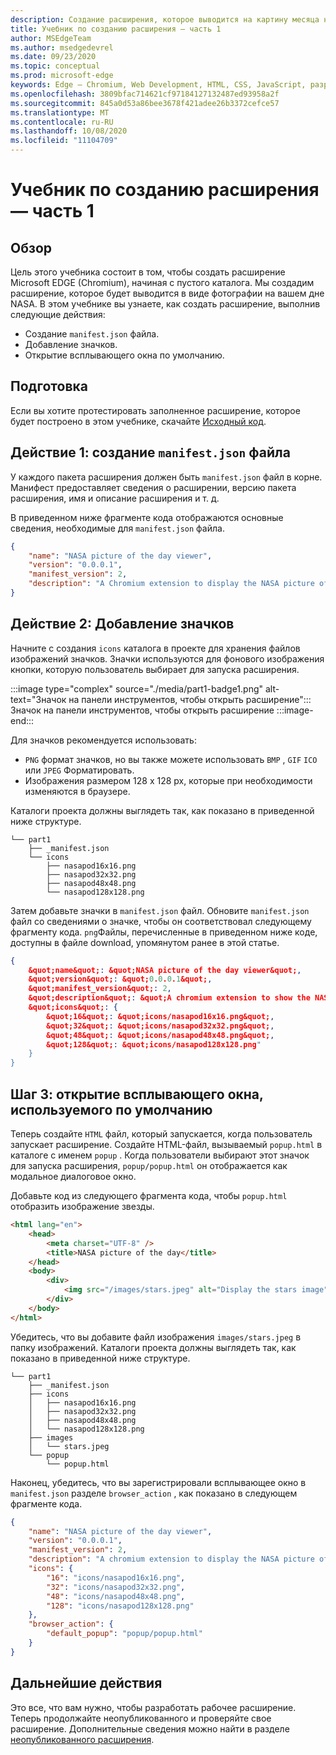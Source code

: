```yaml
---
description: Создание расширения, которое выводится на картину месяца на NASA
title: Учебник по созданию расширения — часть 1
author: MSEdgeTeam
ms.author: msedgedevrel
ms.date: 09/23/2020
ms.topic: conceptual
ms.prod: microsoft-edge
keywords: Edge — Chromium, Web Development, HTML, CSS, JavaScript, разработчик, расширения
ms.openlocfilehash: 3809bfac714621cf97184127132487ed93958a2f
ms.sourcegitcommit: 845a0d53a86bee3678f421adee26b3372cefce57
ms.translationtype: MT
ms.contentlocale: ru-RU
ms.lasthandoff: 10/08/2020
ms.locfileid: "11104709"
---
```

# Учебник по созданию расширения — часть 1  

## Обзор  

Цель этого учебника состоит в том, чтобы создать расширение Microsoft EDGE (Chromium), начиная с пустого каталога. Мы создадим расширение, которое будет выводится в виде фотографии на вашем дне NASA. В этом учебнике вы узнаете, как создать расширение, выполнив следующие действия:

*   Создание `manifest.json` файла.  
*   Добавление значков.  
*   Открытие всплывающего окна по умолчанию.  

## Подготовка

Если вы хотите протестировать заполненное расширение, которое будет построено в этом учебнике, скачайте [Исходный код][ArchiveExtensionGettingStartedPart1].  

## Действие 1: создание `manifest.json` файла

У каждого пакета расширения должен быть `manifest.json` файл в корне.  Манифест предоставляет сведения о расширении, версию пакета расширения, имя и описание расширения и т. д.  

В приведенном ниже фрагменте кода отображаются основные сведения, необходимые для `manifest.json` файла.  

```json
{
    "name": "NASA picture of the day viewer",
    "version": "0.0.0.1",
    "manifest_version": 2,
    "description": "A Chromium extension to display the NASA picture of the day."
}
```  

## Действие 2: Добавление значков  

Начните с создания `icons` каталога в проекте для хранения файлов изображений значков.  Значки используются для фонового изображения кнопки, которую пользователь выбирает для запуска расширения.  

:::image type="complex" source="./media/part1-badge1.png" alt-text="Значок на панели инструментов, чтобы открыть расширение":::
   Значок на панели инструментов, чтобы открыть расширение
:::image-end:::

Для значков рекомендуется использовать: 
*   `PNG` формат значков, но вы также можете использовать `BMP` , `GIF` `ICO` или `JPEG` Форматировать.  
*   Изображения размером 128 x 128 px, которые при необходимости изменяются в браузере.  

Каталоги проекта должны выглядеть так, как показано в приведенной ниже структуре.   

```shell
└── part1
    ├── _manifest.json
    └── icons
        ├── nasapod16x16.png
        ├── nasapod32x32.png
        ├── nasapod48x48.png
        └── nasapod128x128.png
```  

Затем добавьте значки в `manifest.json` файл. Обновите `manifest.json` файл со сведениями о значке, чтобы он соответствовал следующему фрагменту кода. `png`Файлы, перечисленные в приведенном ниже коде, доступны в файле download, упомянутом ранее в этой статье.  

```json
{
    &quot;name&quot;: &quot;NASA picture of the day viewer&quot;,
    &quot;version&quot;: &quot;0.0.0.1&quot;,
    &quot;manifest_version&quot;: 2,
    &quot;description&quot;: &quot;A chromium extension to show the NASA picture of the day.&quot;,
    &quot;icons&quot;: {
        &quot;16&quot;: &quot;icons/nasapod16x16.png&quot;,
        &quot;32&quot;: &quot;icons/nasapod32x32.png&quot;,
        &quot;48&quot;: &quot;icons/nasapod48x48.png&quot;,
        &quot;128&quot;: &quot;icons/nasapod128x128.png"
    }
}
```  

## Шаг 3: открытие всплывающего окна, используемого по умолчанию  

Теперь создайте `HTML` файл, который запускается, когда пользователь запускает расширение.  Создайте HTML-файл, вызываемый `popup.html` в каталоге с именем `popup` .  Когда пользователи выбирают этот значок для запуска расширения, `popup/popup.html` он отображается как модальное диалоговое окно.  

Добавьте код из следующего фрагмента кода, чтобы `popup.html` отобразить изображение звезды.  

```html
<html lang="en">
    <head>
        <meta charset="UTF-8" />
        <title>NASA picture of the day</title>
    </head>
    <body>
        <div>
            <img src="/images/stars.jpeg" alt="Display the stars image" />
        </div>
    </body>
</html>
```  

Убедитесь, что вы добавите файл изображения `images/stars.jpeg` в папку изображений.  Каталоги проекта должны выглядеть так, как показано в приведенной ниже структуре.   

```shell
└── part1
    ├── _manifest.json
    ├── icons
    │   ├── nasapod16x16.png
    │   ├── nasapod32x32.png
    │   ├── nasapod48x48.png
    │   └── nasapod128x128.png
    ├── images
    │   └── stars.jpeg
    └── popup
        └── popup.html
```  

Наконец, убедитесь, что вы зарегистрировали всплывающее окно в `manifest.json` разделе `browser_action` , как показано в следующем фрагменте кода.  

```json
{
    "name": "NASA picture of the day viewer",
    "version": "0.0.0.1",
    "manifest_version": 2,
    "description": "A chromium extension to display the NASA picture of the day.",
    "icons": {
        "16": "icons/nasapod16x16.png",
        "32": "icons/nasapod32x32.png",
        "48": "icons/nasapod48x48.png",
        "128": "icons/nasapod128x128.png"
    },
    "browser_action": {
        "default_popup": "popup/popup.html"
    }
}
```  

## Дальнейшие действия
Это все, что вам нужно, чтобы разработать рабочее расширение. Теперь продолжайте неопубликованного и проверяйте свое расширение. Дополнительные сведения можно найти в разделе [неопубликованного расширения][TestExtensionSideload].  


<!-- image links -->  

<!--[ImagePart1Heirarchy]: ./media/part1-heirarchy.png "Directory Structure"  -->  
<!--[ImagePart1Badge1]: ./media/part1-badge1.png "Toolbar Badge Icon"  -->  
<!--[ImagePart1Heirarchy1]: ./media/part1-heirarchy1.png "Directory Structure for Extension"  -->  
<!--[ImagePart1Threedots]: ./media/part1-threedots.png "Choose Extensions"  -->  
<!--[ImagePart1DevelopermodeToggle]: ./media/part1-developermode-toggle.png "Enable Developer Mode"  -->  
<!--[ImagePart1InstalledExtension]: ./media/part1-installed-extension.png "Installed Extensions"  -->  

<!-- links -->  

[ArchiveExtensionGettingStartedPart1]: https://github.com/MicrosoftEdge/MicrosoftEdge-Extensions-Demos/tree/master/extension-getting-started-part1/part1 "Завершен источник пакета расширения | Документы Microsoft"

[TestExtensionSideload]: ./extension-sideloading.md "Проверка расширения (для неопубликованных приложений) | Документы Microsoft"
